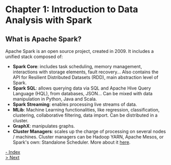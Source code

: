 # Chapter 1: Introduction to Data Analysis with Spark
## What is Apache Spark?
Apache Spark is an open source project, created in 2009. It includes a unified stack composed of:
 - __Spark Core__: includes task scheduling, memory management, interactions with storage elements, fault recovery… Also contains the API for Resilient Distributed Datasets (RDD), main abstraction level of Spark.
 - __Spark SQL__: allows querying data via SQL and Apache Hive Query Language (HQL), from databases, JSON… Can be mixed with data manipulation in Python, Java and Scala.
 - __Spark Streaming__: enables processing live streams of data.
 - __MLib__: Machine Learning functionalities, like regression, classification, clustering, collaborative filtering, data import. Can be distributed in a cluster.
 - __GraphX__: manipulates graphs.
 - __Cluster Managers__: scales up the charge of processing on several nodes / machines. Cluster managers can be Hadoop YARN, Apache Mesos, or Spark's own: Standalone Scheduler. More about it [here](./Spark_chapter7.md).


[- Index](./README.md)  
[> Next](./Spark_chapter2.md)  
